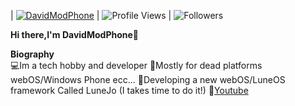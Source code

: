 | [![DavidModPhone](https://img.shields.io/badge/DAVIDMODPHONE-<COLOR>.svg)](https://shields.io/) | ![Profile Views](https://komarev.com/ghpvc/?username=davidmodphone&color=green) | ![Followers](https://img.shields.io/github/followers/davidmodphone)


<b>Hi there,I'm DavidModPhone</b>👋<br>


<b>Biography</b><br>
💻Im a tech hobby and developer
📱Mostly for dead platforms webOS/Windows Phone ecc...
🔧Developing a new webOS/LuneOS framework Called LuneJo (I takes time to do it!)
📧[Youtube](https://www.youtube.com/@davidmodphone4556)
